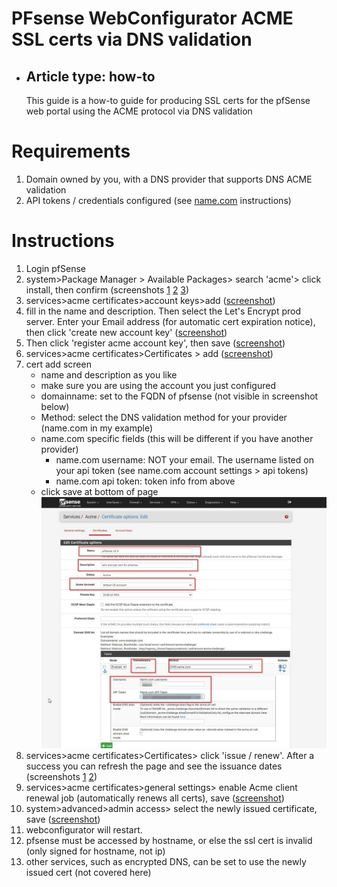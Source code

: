 # PFsense WebConfigurator ACME SSL certs via DNS validation 
- ## Article type: how-to
  This guide is a how-to guide for producing SSL certs for the pfSense web portal using the ACME protocol via DNS validation

# Requirements
1. Domain owned by you, with a DNS provider that supports DNS ACME validation 
2. API tokens / credentials configured (see [name.com](namecomDnsApi.md) instructions)

# Instructions 
1. Login pfSense
2. system>Package Manager > Available Packages> search 'acme'> click install, then confirm (screenshots [1](https://github.com/mynah22/Homelab-Guides/raw/main/screenshots/pfsenseAcme0.jpg) [2](https://github.com/mynah22/Homelab-Guides/raw/main/screenshots/pfsenseAcme1.jpg) [3](https://github.com/mynah22/Homelab-Guides/raw/main/screenshots/pfsenseAcme2.jpg))
3. services>acme certificates>account keys>add ([screenshot](https://github.com/mynah22/Homelab-Guides/raw/main/screenshots/pfsenseAcme3.jpg))
4. fill in the name and description. Then select the Let's Encrypt prod server. Enter your Email address (for automatic cert expiration notice), then click 'create new account key' ([screenshot](https://github.com/mynah22/Homelab-Guides/raw/main/screenshots/pfsenseAcme4.jpg))
5. Then click 'register acme account key', then save ([screenshot](https://github.com/mynah22/Homelab-Guides/raw/main/screenshots/pfsenseAcme5.jpg))
6. services>acme certificates>Certificates > add ([screenshot](https://github.com/mynah22/Homelab-Guides/raw/main/screenshots/pfsenseAcme6.jpg))
7. cert add screen
   - name and description as you like
   - make sure you are using the account you just configured
   - domainname: set to the FQDN of pfsense (not visible in screenshot below)
   - Method: select the DNS validation method for your provider (name.com in my example)
   - name.com specific fields (this will be different if you have another provider)
     - name.com username: NOT your email. The username listed on your api token (see name.com account settings > api tokens)
     - name.com api token: token info from above
   - click save at bottom of page
     ![](https://github.com/mynah22/Homelab-Guides/raw/main/screenshots/pfsenseAcme7.jpg)
8. services>acme certificates>Certificates> click 'issue / renew'. After a success you can refresh the page and see the issuance dates (screenshots [1](https://github.com/mynah22/Homelab-Guides/raw/main/screenshots/pfsenseAcme8.jpg) [2](https://github.com/mynah22/Homelab-Guides/raw/main/screenshots/pfsenseAcme9.jpg))
9. services>acme certificates>general settings> enable Acme client renewal job (automatically renews all certs), save ([screenshot](https://github.com/mynah22/Homelab-Guides/raw/main/screenshots/pfsenseAcme10.jpg))
10. system>advanced>admin access> select the newly issued certificate, save ([screenshot](https://github.com/mynah22/Homelab-Guides/raw/main/screenshots/pfsenseAcme11.jpg))
11. webconfigurator will restart.
12. pfsense must be accessed by hostname, or else the ssl cert is invalid (only signed for hostname, not ip)
13. other services, such as encrypted DNS, can be set to use the newly issued cert (not covered here)